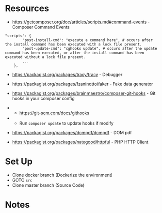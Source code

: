 # Resources

- https://getcomposer.org/doc/articles/scripts.md#command-events  - Composer Command Events

```
"scripts": {
        "post-install-cmd": "execute a command here", # occurs after the install command has been executed with a lock file present.
        "post-update-cmd": "cghooks update", # occurs after the update command has been executed, or after the install command has been executed without a lock file present.
        ...
    },
```   

- https://packagist.org/packages/tracy/tracy - Debugger

- https://packagist.org/packages/fzaninotto/faker - Fake data generator

- https://packagist.org/packages/brainmaestro/composer-git-hooks - Git hooks in your composer config
- - https://git-scm.com/docs/githooks
- - Run `composer update` to update hooks if modify

- https://packagist.org/packages/dompdf/dompdf - DOM pdf

- https://packagist.org/packages/nategood/httpful - PHP HTTP Client
 
# Set Up

- Clone docker branch (Dockerize the environment)
- GOTO `src`
- Clone master branch (Source Code)

# Notes